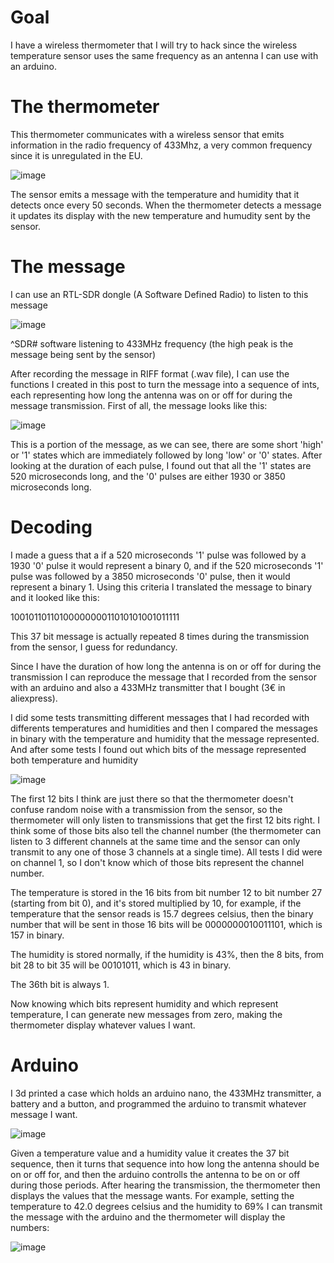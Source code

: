 # Goal

I have a wireless thermometer that I will try to hack since the wireless temperature sensor uses the same frequency as an antenna I can use with an arduino.

# The thermometer

This thermometer communicates with a wireless sensor that emits information in the radio frequency of 433Mhz, a very common frequency since it is unregulated in the EU.

![image](https://user-images.githubusercontent.com/70759474/221677212-d112b899-70cd-4187-b36a-8b2787b75274.png)

The sensor emits a message with the temperature and humidity that it detects once every 50 seconds. When the thermometer detects a message it updates its display with the new temperature and humudity sent by the sensor.

# The message

I can use an RTL-SDR dongle (A Software Defined Radio) to listen to this message

![image](https://user-images.githubusercontent.com/70759474/221678924-e9f628f4-4d0a-4ab4-a757-f6cb98388871.png)

^SDR# software listening to 433MHz frequency (the high peak is the message being sent by the sensor)

After recording the message in RIFF format (.wav file), I can use the functions I created in this post to turn the message into a sequence of ints, each representing how long the antenna was on or off for during the message transmission. First of all, the message looks like this:

![image](https://user-images.githubusercontent.com/70759474/221680437-217e985e-9cdd-4b31-8d33-ffb4d0e7ea5f.png)

This is a portion of the message, as we can see, there are some short 'high' or '1' states which are immediately followed by long 'low' or '0' states. After looking at the duration of each pulse, I found out that all the '1' states are 520 microseconds long, and the '0' pulses are either 1930 or 3850 microseconds long.

# Decoding

I made a guess that a if a 520 microseconds '1' pulse was followed by a 1930 '0' pulse it would represent a binary 0, and if the 520 microseconds '1' pulse was followed by a 3850 microseconds '0' pulse, then it would represent a binary 1. Using this criteria I translated the message to binary and it looked like this:

1001011011010000000011010101001011111

This 37 bit message is actually repeated 8 times during the transmission from the sensor, I guess for redundancy.

Since I have the duration of how long the antenna is on or off for during the transmission I can reproduce the message that I recorded from the sensor with an arduino and also a 433MHz transmitter that I bought (3€ in aliexpress).

I did some tests transmitting different messages that I had recorded with differents temperatures and humidities and then I compared the messages in binary with the temperature and humidity that the message represented. And after some tests I found out which bits of the message represented both temperature and humidity

![image](https://user-images.githubusercontent.com/70759474/221695481-4c68f645-3215-47c9-a31d-8f4332fa3e92.png)

The first 12 bits I think are just there so that the thermometer doesn't confuse random noise with a transmission from the sensor, so the thermometer will only listen to transmissions that get the first 12 bits right. I think some of those bits also tell the channel number (the thermometer can listen to 3 different channels at the same time and the sensor can only transmit to any one of those 3 channels at a single time). All tests I did were on channel 1, so I don't know which of those bits represent the channel number.

The temperature is stored in the 16 bits from bit number 12 to bit number 27 (starting from bit 0), and it's stored multiplied by 10, for example, if the temperature that the sensor reads is 15.7 degrees celsius, then the binary number that will be sent in those 16 bits will be 0000000010011101, which is 157 in binary.

The humidity is stored normally, if the humidity is 43%, then the 8 bits, from bit 28 to bit 35 will be 00101011, which is 43 in binary.

The 36th bit is always 1.

Now knowing which bits represent humidity and which represent temperature, I can generate new messages from zero, making the thermometer display whatever values I want.

# Arduino

I 3d printed a case which holds an arduino nano, the 433MHz transmitter, a battery and a button, and programmed the arduino to transmit whatever message I want.

![image](https://user-images.githubusercontent.com/70759474/221691606-e0907eaf-0c49-463a-b863-fbe4681e86eb.png)

Given a temperature value and a humidity value it creates the 37 bit sequence, then it turns that sequence into how long the antenna should be on or off for, and then the arduino controlls the antenna to be on or off during those periods. After hearing the transmission, the thermometer then displays the values that the message wants. For example, setting the temperature to 42.0 degrees celsius and the humidity to 69% I can transmit the message with the arduino and the thermometer will display the numbers:

![image](https://user-images.githubusercontent.com/70759474/221692596-1fdd4aa2-e804-4901-8035-ddc1255724cd.png)
